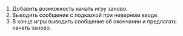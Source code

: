 1. Добавить возможность начать игру заново.
2. Выводить сообщение с подказкой при неверном вводе.
3. В конце игры выводить сообщение об окончании и предлагать начать заново.
